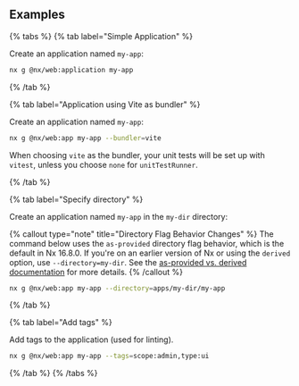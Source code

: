 ## Examples

{% tabs %}
{% tab label="Simple Application" %}

Create an application named `my-app`:

```bash
nx g @nx/web:application my-app
```

{% /tab %}

{% tab label="Application using Vite as bundler" %}

Create an application named `my-app`:

```bash
nx g @nx/web:app my-app --bundler=vite
```

When choosing `vite` as the bundler, your unit tests will be set up with `vitest`, unless you choose `none` for `unitTestRunner`.

{% /tab %}

{% tab label="Specify directory" %}

Create an application named `my-app` in the `my-dir` directory:

{% callout type="note" title="Directory Flag Behavior Changes" %}
The command below uses the `as-provided` directory flag behavior, which is the default in Nx 16.8.0. If you're on an earlier version of Nx or using the `derived` option, use `--directory=my-dir`. See the [as-provided vs. derived documentation](/deprecated/as-provided-vs-derived) for more details.
{% /callout %}

```bash
nx g @nx/web:app my-app --directory=apps/my-dir/my-app
```

{% /tab %}

{% tab label="Add tags" %}

Add tags to the application (used for linting).

```bash
nx g @nx/web:app my-app --tags=scope:admin,type:ui
```

{% /tab %}
{% /tabs %}
